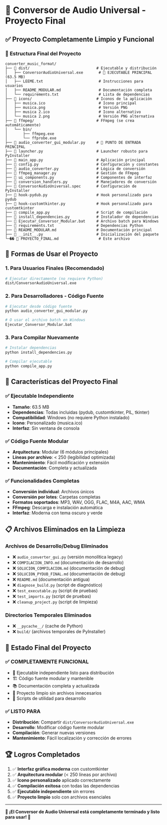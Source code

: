 # 🎵 Conversor de Audio Universal - Proyecto Final

## ✅ Proyecto Completamente Limpio y Funcional

### 📁 **Estructura Final del Proyecto**

```
converter_music_format/
├── 📁 dist/                              # Ejecutable y distribución
│   ├── ConversorAudioUniversal.exe       # 🎯 EJECUTABLE PRINCIPAL (63.5 MB)
│   ├── LEEME.txt                         # Instrucciones para usuarios
│   ├── README_MODULAR.md                 # Documentación completa
│   └── requirements.txt                  # Lista de dependencias
├── 📁 icons/                             # Iconos de la aplicación
│   ├── musica.ico                        # Icono principal
│   ├── musica.png                        # Versión PNG
│   ├── musica 2.ico                      # Icono alternativo
│   └── musica 2.png                      # Versión PNG alternativa
├── 📁 ffmpeg/                            # FFmpeg (se crea automáticamente)
│   └── bin/
│       ├── ffmpeg.exe
│       └── ffprobe.exe
├── 📄 audio_converter_gui_modular.py     # 🚀 PUNTO DE ENTRADA PRINCIPAL
├── 📄 launcher.py                        # Launcher robusto para PyInstaller
├── 📄 main_app.py                        # Aplicación principal
├── 📄 config.py                          # Configuración y constantes
├── 📄 audio_converter.py                 # Lógica de conversión
├── 📄 ffmpeg_manager.py                  # Gestión de FFmpeg
├── 📄 ui_components.py                   # Componentes de interfaz
├── 📄 conversion_handlers.py             # Manejadores de conversión
├── 📄 ConversorAudioUniversal.spec       # Configuración de PyInstaller
├── 📄 hook-pydub.py                      # Hook personalizado para pydub
├── 📄 hook-customtkinter.py              # Hook personalizado para customtkinter
├── 📄 compile_app.py                     # Script de compilación
├── 📄 install_dependencies.py            # Instalador de dependencias
├── 📄 Ejecutar_Conversor_Modular.bat     # Archivo batch para Windows
├── 📄 requirements.txt                   # Dependencias Python
├── 📄 README_MODULAR.md                  # Documentación principal
├── 📄 __init__.py                        # Inicialización del paquete
└─�� 📄 PROYECTO_FINAL.md                  # Este archivo
```

## 🚀 **Formas de Usar el Proyecto**

### **1. Para Usuarios Finales** (Recomendado)
```bash
# Ejecutar directamente (no requiere Python)
dist/ConversorAudioUniversal.exe
```

### **2. Para Desarrolladores - Código Fuente**
```bash
# Ejecutar desde código fuente
python audio_converter_gui_modular.py

# O usar el archivo batch en Windows
Ejecutar_Conversor_Modular.bat
```

### **3. Para Compilar Nuevamente**
```bash
# Instalar dependencias
python install_dependencies.py

# Compilar ejecutable
python compile_app.py
```

## 🎯 **Características del Proyecto Final**

### ✅ **Ejecutable Independiente**
- **Tamaño**: 63.5 MB
- **Dependencias**: Todas incluidas (pydub, customtkinter, PIL, tkinter)
- **Compatibilidad**: Windows (no requiere Python instalado)
- **Icono**: Personalizado (musica.ico)
- **Interfaz**: Sin ventana de consola

### ✅ **Código Fuente Modular**
- **Arquitectura**: Modular (6 módulos principales)
- **Líneas por archivo**: < 250 (legibilidad optimizada)
- **Mantenimiento**: Fácil modificación y extensión
- **Documentación**: Completa y actualizada

### ✅ **Funcionalidades Completas**
- **Conversión individual**: Archivos únicos
- **Conversión por lotes**: Carpetas completas
- **Formatos soportados**: MP3, WAV, OGG, FLAC, M4A, AAC, WMA
- **FFmpeg**: Descarga e instalación automática
- **Interfaz**: Moderna con tema oscuro y verde

## 📋 **Archivos Eliminados en la Limpieza**

### **Archivos de Desarrollo/Debug Eliminados**
- ❌ `audio_converter_gui.py` (versión monolítica legacy)
- ❌ `COMPILACION_INFO.md` (documentación de desarrollo)
- ❌ `SOLUCION_COMPILACION.md` (documentación de debug)
- ❌ `SOLUCION_PYDUB_FINAL.md` (documentación de debug)
- ❌ `README.md` (documentación antigua)
- ❌ `diagnose_build.py` (script de diagnóstico)
- ❌ `test_executable.py` (script de pruebas)
- ❌ `test_imports.py` (script de pruebas)
- ❌ `cleanup_project.py` (script de limpieza)

### **Directorios Temporales Eliminados**
- ❌ `__pycache__/` (cache de Python)
- ❌ `build/` (archivos temporales de PyInstaller)

## 🎉 **Estado Final del Proyecto**

### **✅ COMPLETAMENTE FUNCIONAL**
- 🎯 Ejecutable independiente listo para distribución
- 🏗️ Código fuente modular y mantenible
- 📚 Documentación completa y actualizada
- 🧹 Proyecto limpio sin archivos innecesarios
- 🔧 Scripts de utilidad para desarrollo

### **✅ LISTO PARA**
- **Distribución**: Compartir `dist/ConversorAudioUniversal.exe`
- **Desarrollo**: Modificar código fuente modular
- **Compilación**: Generar nuevas versiones
- **Mantenimiento**: Fácil localización y corrección de errores

## 🏆 **Logros Completados**

1. ✅ **Interfaz gráfica moderna** con customtkinter
2. ✅ **Arquitectura modular** (< 250 líneas por archivo)
3. ✅ **Icono personalizado** aplicado correctamente
4. ✅ **Compilación exitosa** con todas las dependencias
5. ✅ **Ejecutable independiente** sin errores
6. ✅ **Proyecto limpio** solo con archivos esenciales

---

**🎵 ¡El Conversor de Audio Universal está completamente terminado y listo para usar! 🚀**